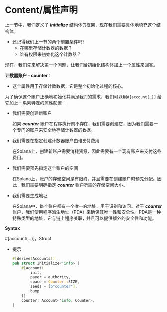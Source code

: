 # Content/属性声明

上一节中，我们定义了 ***Initialize*** 结构体的框架，现在我们需要具体地填充这个结构体。

- 还记得我们上一节的两个前置条件吗?
    - 在哪里存储计数器的数据？
    - 谁有权限来初始化这个计数器？

现在，我们先来解决第一个问题，让我们给初始化结构体加上一个属性来回答。

**计数器账户 - counter**：

- 这个属性用于存储计数数据，它是整个初始化过程的核心。

为了确保这个账户正确地初始化并满足我们的需求，我们可以用`#[account(…)]` 给它加上一系列特定的属性配置：

- 我们需要创建新账户
    
    如果 ***counter*** 账户在程序执行前不存在，我们需要创建它，因为我们需要一个专门的账户来安全地存储计数器的数据。
    
- 我们需要在指定创建计数器账户由谁支付费用
    
    在Solana上，创建新账户需要消耗资源，因此需要有一个现有账户来支付这些费用。
    
- 我们需要预先指定这个账户的空间
    
    在Solana上，账户的存储空间是有限的，并且需要在创建账户时预先分配。因此，我们需要明确指定 ***counter*** 账户所需的存储空间大小。
    
- 我们需要生成地址
    
    在Solana中，每个账户都有一个唯一的地址，用于识别和访问。对于 ***counter*** 账户，我们使用程序派生地址（PDA）来确保其唯一性和安全性。PDA是一种特殊类型的地址，它与链上程序关联，并且可以提供额外的安全性和功能。
    

**Syntax**

#[account(…)]，Struct

- 提示
    
    ```rust
    #[derive(Accounts)]
    pub struct Initialize<'info> {
        #[account(
            init,
            payer = authority,
            space = Counter::SIZE,
            seeds = [b"counter"],
            bump
        )]
        counter: Account<'info, Counter>,
    }
    ```